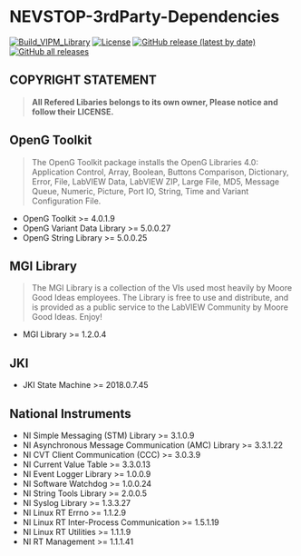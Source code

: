 # NEVSTOP-3rdParty-Dependencies

[![Build_VIPM_Library](https://github.com/NEVSTOP-LAB/NEVSTOP-3rdParty-Dependencies/actions/workflows/Build_VIPM_Library.yml/badge.svg)](https://github.com/NEVSTOP-LAB/NEVSTOP-3rdParty-Dependencies/actions/workflows/Build_VIPM_Library.yml)
[![License](https://img.shields.io/badge/License-Apache_2.0-blue.svg)](https://opensource.org/licenses/Apache-2.0)
[![GitHub release (latest by date)](https://img.shields.io/github/v/release/NEVSTOP-LAB/NEVSTOP-3rdParty-Dependencies)](https://github.com/NEVSTOP-LAB/NEVSTOP-3rdParty-Dependencies/releases)
[![GitHub all releases](https://img.shields.io/github/downloads/NEVSTOP-LAB/NEVSTOP-3rdParty-Dependencies/total)](https://github.com/NEVSTOP-LAB/NEVSTOP-3rdParty-Dependencies/releases)

## **COPYRIGHT STATEMENT**

>  
> **All Refered Libaries belongs to its own owner, Please notice and follow their LICENSE.**
>

## OpenG Toolkit

> The OpenG Toolkit package installs the OpenG Libraries 4.0: Application Control, Array, Boolean, Buttons Comparison, Dictionary, Error, File, LabVIEW Data, LabVIEW ZIP, Large File, MD5, Message Queue, Numeric, Picture, Port IO, String, Time and Variant Configuration File.

- OpenG Toolkit >= 4.0.1.9
- OpenG Variant Data Library >= 5.0.0.27
- OpenG String Library >= 5.0.0.25

## MGI Library

> The MGI Library is a collection of the VIs used most heavily by Moore Good Ideas employees. The Library is free to use and distribute, and is provided as a public service to the LabVIEW Community by Moore Good Ideas. Enjoy!

- MGI Library >= 1.2.0.4

## JKI

- JKI State Machine >= 2018.0.7.45

## National Instruments

- NI Simple Messaging (STM) Library >= 3.1.0.9
- NI Asynchronous Message Communication (AMC) Library >= 3.3.1.22
- NI CVT Client Communication (CCC) >= 3.0.3.9
- NI Current Value Table >= 3.3.0.13
- NI Event Logger Library >= 1.0.0.9
- NI Software Watchdog >= 1.0.0.24
- NI String Tools Library >= 2.0.0.5
- NI Syslog Library >= 1.3.3.27
- NI Linux RT Errno >= 1.1.2.9
- NI Linux RT Inter-Process Communication >= 1.5.1.19
- NI Linux RT Utilities >= 1.1.1.9
- NI RT Management >= 1.1.1.41

